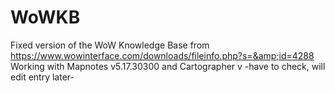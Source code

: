 # WoWKB
Fixed version of the WoW Knowledge Base from https://www.wowinterface.com/downloads/fileinfo.php?s=&amp;id=4288
Working with Mapnotes v5.17.30300 and Cartographer v -have to check, will edit entry later-
